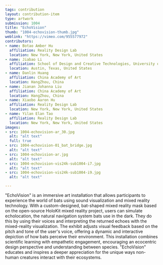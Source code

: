 ```yaml
---
tags: contribution
layout: contribution-item
type: artwork
submission: 1004
title: "EchoVision"
thumb: "1004-echovision-thumb.jpg"
weblink: "https://vimeo.com/955577972"
contributors: 
- name: Botao Amber Hu
  affiliation: Reality Design Lab
  location: New York, New York, United States
- name: Jiabao Li 
  affiliation: School of Design and Creative Technologies, University of Texas at Austin
  location: Austin, Texas, United States
- name: Danlin Huang
  affiliation: China Academy of Art
  location: HangZhou, China
- name: Jianan Johanna Liu
  affiliation: China Academy of Art
  location: HangZhou, China
- name: Xiaobo Aaron Hu
  affiliation: Reality Design Lab
  location: New York, New York, United States
- name: Yilan Elan Tao
  affiliation: Reality Design Lab
  location: New York, New York, United States
images: 
- src: 1004-echovision-ar_30.jpg 
  alt: "alt text" 
  full: true
- src: 1004-echovision-01_bat_bridge.jpg 
  alt: "alt text" 
- src: 1004-echovision-ar.jpg 
  alt: "alt text" 
- src: 1004-echovision-vis24k-sub1004-i7.jpg 
  alt: "alt text" 
- src: 1004-echovision-vis24k-sub1004-i9.jpg 
  alt: "alt text" 

---
```


"EchoVision" is an immersive art installation that allows participants
to experience the world of bats using sound visualization and mixed
reality technology. With a custom-designed, bat-shaped mixed reality
mask based on the open-source HoloKit mixed reality project, users can
simulate echolocation, the natural navigation system bats use in the
dark. They do this by using their voices and interpreting the returned
echoes with the mixed-reality visualization. The exhibit adjusts visual
feedback based on the pitch and tone of the user's voice, offering a
dynamic and interactive depiction of how bats perceive their
environment. This installation combines scientific learning with
empathetic engagement, encouraging an ecocentric design perspective and
understanding between species. "EchoVision" educates and inspires a
deeper appreciation for the unique ways non-human creatures interact
with their ecosystems.
